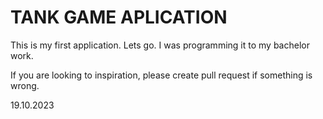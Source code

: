 # TANK GAME APLICATION

This is my first application. Lets go.
I was programming it to my bachelor work.

If you are looking to inspiration, please create pull request if something is wrong.

19.10.2023

